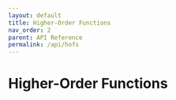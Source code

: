 ```yaml
---
layout: default
title: Higher-Order Functions
nav_order: 2
parent: API Reference
permalink: /api/hofs
---
```


# Higher-Order Functions